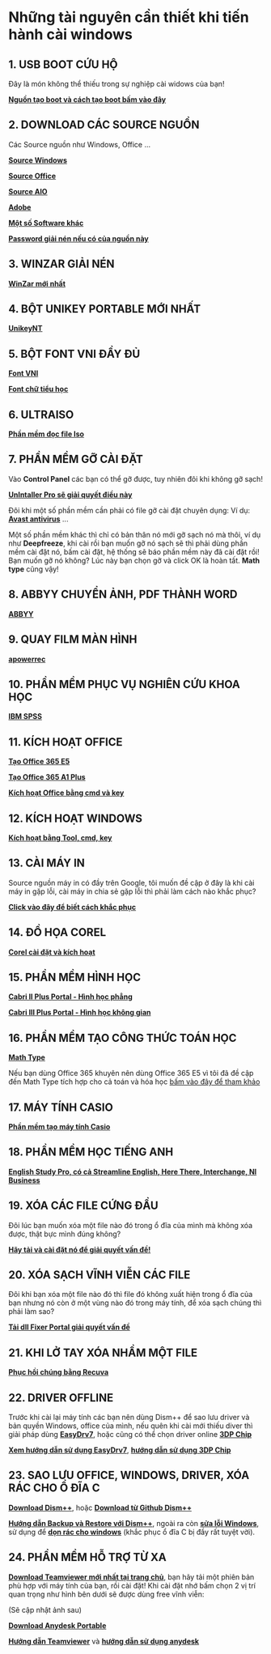 # Những tài nguyên cần thiết khi tiến hành cài windows #

## 1. USB BOOT CỨU HỘ ##

Đây là món không thể thiếu trong sự nghiệp cài widows của bạn!

**[Nguồn tạo boot và cách tạo boot bấm vào đây](https://github.com/BsNgChiThanh/USB-BOOT)**

## 2. DOWNLOAD CÁC SOURCE NGUỒN ##

Các Source nguồn như Windows, Office ...

**[Source Windows](https://t.ly/esO6)**

**[Source Office](https://t.ly/C28N)**

**[Source AIO](https://t.ly/h09d)**

**[Adobe](https://t.ly/UnUy)**

**[Một số Software khác](https://t.ly/UnUy)**

**[Password giải nén nếu có của nguồn này](https://docs.google.com/document/d/1nskNEcAVu1SbhSzdRfGQWwT3aYtKUzLN/edit?usp=drivesdk&ouid=108710666609351868901&rtpof=true&sd=true)**

## 3. WINZAR GIẢI NÉN ##

**[WinZar mới nhất](https://github.com/BsNgChiThanh/Winzar)**

## 4. BỘT UNIKEY PORTABLE MỚI NHẤT ##

**[UnikeyNT](https://github.com/BsNgChiThanh/UniKeyNT)**

## 5. BỘT FONT VNI ĐẦY ĐỦ ##

**[Font VNI](https://bsthanh-my.sharepoint.com/:f:/g/personal/0914678254_bsthanh_tk/Eukq-IAKDwNLjQnQBQeRkswBvRNTi3NEaMfUYbZQOQhZgA?e=wvcF5k)**

**[Font chữ tiểu học](https://bsthanh-my.sharepoint.com/:f:/g/personal/0914678254_bsthanh_tk/EvjEX_YZseFPmE2JdKDvMoMBzl9iK6EjYbYKLnGhUeH4Dw?e=8ai8RV)**

## 6. ULTRAISO ##

**[Phần mềm đọc file Iso](https://bsthanh-my.sharepoint.com/:f:/g/personal/0914678254_bsthanh_tk/EnJVZ5h8CGdBqQeO-zqHcMMBoBbsKxyxFBfXZi1dgNhqCg?e=9lehV6)**

## 7. PHẦN MỀM GỠ CÀI ĐẶT ##

Vào **Control Panel** các bạn có thể gỡ được, tuy nhiên đôi khi không gỡ sạch!

**[UnIntaller Pro sẽ giải quyết điều này](https://bsthanh-my.sharepoint.com/:f:/g/personal/0914678254_bsthanh_tk/Ej4IS2C9DYlChZ7d2m6rM-sBqqwPuCJMr1TeqahUCvnk2w?e=Xrx7HM)**

Đôi khi một số phần mềm cần phải có file gỡ cài đặt chuyên dụng: Ví dụ: **[Avast antivirus](https://bsthanh-my.sharepoint.com/:u:/g/personal/0914678254_bsthanh_tk/Edsjoms0QVVDgRNYDeqNWAMB05aEchSrPLfUkDgH-Q6qxQ?e=TzP5dk)** ...

Một số phần mềm khác thì chỉ có bản thân nó mới gỡ sạch nó mà thôi, ví dụ như **Deepfreeze**, khi cài rồi bạn muốn gỡ nó sạch sẽ thì phải dùng phần mềm cài đặt nó, bấm cài đặt, hệ thống sẽ báo phần mềm này đã cài đặt rồi! Bạn muốn gỡ nó không? Lúc này bạn chọn gỡ và click OK là hoàn tất. **Math type** cũng vậy!

## 8. ABBYY CHUYỂN ẢNH, PDF THÀNH WORD ##

**[ABBYY](https://github.com/BsNgChiThanh/ABBYY)**

## 9. QUAY FILM MÀN HÌNH ##

**[apowerrec](https://bsthanh-my.sharepoint.com/:f:/g/personal/0914678254_bsthanh_tk/Ephu5YdVGQlEtybotvcfqm0B_9u9-rQKBm4hDigc_XaaIw?e=f20zG4)**

## 10. PHẦN MỀM PHỤC VỤ NGHIÊN CỨU KHOA HỌC ##

**[IBM SPSS](https://github.com/BsNgChiThanh/SPSS)**

## 11. KÍCH HOẠT OFFICE ##

**[Tạo Office 365 E5](https://github.com/BsNgChiThanh/Tao-office-365-E5-kich-hoat-Office-365-for-desktop)**

**[Tạo Office 365 A1 Plus](https://github.com/BsNgChiThanh/Office-365-A1-A1-Plus)**

**[Kích hoạt Office bằng cmd và key](https://github.com/BsNgChiThanh/Kich-hoat-Office)**

## 12. KÍCH HOẠT WINDOWS ##

**[Kích hoạt bằng Tool, cmd, key](https://github.com/BsNgChiThanh/Active-Windows-cmd)**

## 13. CÀI MÁY IN ##

Source nguồn máy in có đầy trên Google, tôi muốn đề cập ở đây là khi cài máy in gặp lỗi, cài máy in chia sẻ gặp lỗi thì phải làm cách nào khắc phục?

**[Click vào đây để biết cách khắc phục](https://github.com/BsNgChiThanh/cai-may-in-may-chu-va-may-chia-se)**

## 14. ĐỒ HỌA COREL ##

**[Corel cài đặt và kích hoạt](https://github.com/BsNgChiThanh/Kich-hoat-Corel-2021)**

## 15. PHẦN MỀM HÌNH HỌC ##

**[Cabri II Plus Portal - Hình học phẳng](https://bsthanh-my.sharepoint.com/:f:/g/personal/0914678254_bsthanh_tk/EmrELhPGCZdOgQdACbWVh4UB4vg1oT22ZskZencdIBforg?e=aaRTYo)**

**[Cabri III Plus Portal - Hình học không gian](https://pwht-my.sharepoint.com/:f:/g/personal/a316_office365vn_online/Ej_aFYpI6HdMl4shHgvTE9cBsm18BMgKtOmX6sIFYsM8LA?e=uFjzII)**

## 16. PHẦN MỀM TẠO CÔNG THỨC TOÁN HỌC ##

**[Math Type](https://pwht-my.sharepoint.com/:f:/g/personal/a316_office365vn_online/EngaQEk287VAnLBG5SBf7fABMMZO9FvvKqk6eulmFCueAA?e=smf6Iw)**

Nếu bạn dùng Office 365 khuyên nên dùng Office 365 E5 vì tôi đã đề cập đến Math Type tích hợp cho cả toán và hóa học [bấm vào đây để tham khảo](https://github.com/BsNgChiThanh/Tao-office-365-E5-kich-hoat-Office-365-for-desktop)

## 17. MÁY TÍNH CASIO ##

**[Phần mềm tạo máy tính Casio](https://bsthanh-my.sharepoint.com/:u:/g/personal/0914678254_bsthanh_tk/EaAK6pl0PD1PuOmT2SJ0X30BipeEbxqQ2dljgB0OeLkenA?e=T4G9ey)**

## 18. PHẦN MỀM HỌC TIẾNG ANH ##

**[English Study Pro, có cả Streamline English, Here There, Interchange, NI Business](https://pwht-my.sharepoint.com/:f:/g/personal/a316_office365vn_online/Et1esrSHQ8BHjtm4LXRGV18BxakH7Xb1uUNeUxPz6pMTvA?e=0mtzVI)**

## 19. XÓA CÁC FILE CỨNG ĐẦU ##

Đôi lúc bạn muốn xóa một file nào đó trong ổ đĩa của mình mà không xóa được, thật bực mình đúng không?

**[Hãy tải và cài đặt nó để giải quyết vấn đề!](https://pwht-my.sharepoint.com/:u:/g/personal/a316_office365vn_online/ESOkl2d-nVtGt_-v-BRUCCsBQbTF996jhvbKzK-2PQvWPQ?e=cOwoG8)**

## 20. XÓA SẠCH VĨNH VIỄN CÁC FILE ##

Đôi khi bạn xóa một file nào đó thì file đó không xuất hiện trong ổ đĩa của bạn nhưng nó còn ở một vùng nào đó trong máy tính, để xóa sạch chúng thì phải làm sao?

**[Tải dll Fixer Portal giải quyết vấn đề](https://pwht-my.sharepoint.com/:u:/g/personal/a316_office365vn_online/EV0vc6Klz0BIgGMW32_idIEB9RjxPAygqFz-0Ua4q3vNmA?e=Eg7rFg)**

## 21. KHI LỞ TAY XÓA NHẦM MỘT FILE ##

**[Phục hồi chúng bằng Recuva](https://pwht-my.sharepoint.com/:u:/g/personal/a316_office365vn_online/EbTuOl05Y6tNuTnmxjmdX2IBKtXSjwORMf7rhlDDW5QJ8Q?e=26g4AF)**

## 22. DRIVER OFFLINE ###

Trước khi cài lại máy tính các bạn nên dùng Dism++ để sao lưu driver và bản quyền Windows, office của mình, nếu quên khi cài mới thiếu diver thì giải pháp dùng **[EasyDrv7](https://bsthanh-my.sharepoint.com/:f:/g/personal/0914678254_bsthanh_tk/Es04kIshd7JHl-fsKSGUCvQBMorwCJ5O843yKHSqnFsp5g?e=fF18us)**, hoặc cũng có thể chọn driver online **[3DP Chip](https://www.3dpchip.com/3dp/chip_down_lite.php?pl=vi)**

**[Xem hướng dẫn sử dụng EasyDrv7](https://www.tienichmaytinh.net/tai-bo-cai-driver-offline-easydrv7-day-du-cho-windows-moi-nhat)**, **[hướng dẫn sử dụng 3DP Chip](https://www.google.com/amp/s/quantrimang.com/cach-dung-3dp-chip-cap-nhat-hoac-cai-moi-driver-con-thieu-cho-may-tinh-150009%3fmode=amp)**

## 23. SAO LƯU OFFICE, WINDOWS, DRIVER, XÓA RÁC CHO Ổ ĐĨA C ##

**[Download Dism++](https://pwht-my.sharepoint.com/:u:/g/personal/a316_office365vn_online/EQB4KlDiGk9Klcba8cvOcy4BNZXMJIGif035j07dgxoHJA?e=gbSxXj)**, hoặc **[Download từ Github Dism++](https://github.com/Chuyu-Team/Dism-Multi-language)**

**[Hướng dẫn Backup và Restore với Dism++](https://www.dichvumaytinh247.com/2018/09/huong-dan-su-dung-dism-de-sao-luu-khoi-phuc-ban-quyen-windows-7-10-office-2010-2019-cac-phien-ban-volumemak.html)**, ngoài ra còn **[sửa lỗi Windows](https://hotromicrosoft.com/su-dung-cong-cu-dism-de-sua-windows-bi-loi-3612/)**, sử dụng để **[dọn rác cho windows](https://taiphanmempc.net/dism-download-dism-final.html)** (khắc phục ổ đĩa C bị đầy rất tuyệt vời).

## 24. PHẦN MỀM HỖ TRỢ TỪ XA ##

**[Download Teamviewer mới nhất tại trang chủ](https://www.teamviewer.com/vi/ta%CC%89i-ve/android/?previous_page=33124)**, bạn hãy tải một phiên bản phù hợp với máy tính của bạn, rồi cài đặt! Khi cài đặt nhớ bấm chọn 2 vị trí quan trọng như hình bên dưới sẽ được dùng free vĩnh viễn:

(Sẽ cập nhật ảnh sau)

**[Download Anydesk Portable](https://bsthanh-my.sharepoint.com/:u:/g/personal/0914678254_bsthanh_tk/EeQM_2DdD1BAgWTjEWJ2MoQBMNaJ3gLDAFsJPRplzOixmQ?e=UTi5m3)**

**[Hướng dẫn Teamviewer](https://quantrimang.com/dieu-khien-may-tinh-tu-xa-voi-teamviewer-9-106917)** và **[hướng dẫn sử dụng anydesk](https://thuthuat.taimienphi.vn/cach-su-dung-anydesk-de-dieu-khien-may-tinh-tu-xa-49566n.aspx)**

